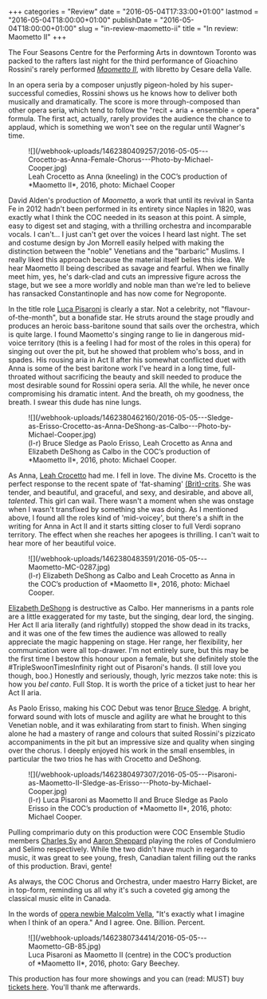 +++
categories = "Review"
date = "2016-05-04T17:33:00+01:00"
lastmod = "2016-05-04T18:00:00+01:00"
publishDate = "2016-05-04T18:00:00+01:00"
slug = "in-review-maometto-ii"
title = "In review: Maometto II"
+++

The Four Seasons Centre for the Performing Arts in downtown Toronto was packed to the rafters last night for the third performance of Gioachino Rossini's rarely performed [*Maometto II*](http://www.coc.ca/PerformancesAndTickets/1516Season/MaomettoII.aspx), with libretto by Cesare della Valle. 

In an opera seria by a composer unjustly pigeon-holed by his super-successful comedies, Rossini shows us he knows how to deliver both musically and dramatically. The score is more through-composed than other opera seria, which tend to follow the "recit + aria + ensemble = opera" formula. The first act, actually, rarely provides the audience the chance to applaud, which is something we won't see on the regular until Wagner's time. 

<figure data-type="image">
![](/webhook-uploads/1462380409257/2016-05-05---Crocetto-as-Anna-Female-Chorus---Photo-by-Michael-Cooper.jpg)
<figcaption>Leah Crocetto as Anna (kneeling) in the COC’s production of *Maometto II*, 2016, photo: Michael Cooper
</figcaption>
</figure>

David Alden's production of *Maometto*, a work that until its revival in Santa Fe in 2012 hadn't been performed in its entirety since Naples in 1820, was exactly what I think the COC needed in its season at this point. A simple, easy to digest set and staging, with a thrilling orchestra and incomparable vocals. I can't... I just can't get over the voices I heard last night. The set and costume design by Jon Morrell easily helped with making the distinction between the "noble" Venetians and the "barbaric" Muslims. I really liked this approach because the material itself belies this idea. We hear Maometto II being described as savage and fearful. When we finally meet him, yes, he's dark-clad and cuts an impressive figure across the stage, but we see a more worldly and noble man than we're led to believe has ransacked Constantinople and has now come for Negroponte. 

In the title role [Luca Pisaroni](/talking-with-singers-luca-pisaroni/) is clearly a star. Not a celebrity, not "flavour-of-the-month", but a bonafide star. He struts around the stage proudly and produces an heroic bass-baritone sound that sails over the orchestra, which is quite large. I found Maometto's singing range to lie in dangerous mid-voice territory (this is a feeling I had for most of the roles in this opera) for singing out over the pit, but he showed that problem who's boss, and in spades. His rousing aria in Act II after his somewhat conflicted duet with Anna is some of the best baritone work I've heard in a long time, full-throated without sacrificing the beauty and skill needed to produce the most desirable sound for Rossini opera seria. All the while, he never once compromising his dramatic intent. And the breath, oh my goodness, the breath. I swear this dude has nine lungs. 

<figure data-type="image">
![](/webhook-uploads/1462380462160/2016-05-05---Sledge-as-Erisso-Crocetto-as-Anna-DeShong-as-Calbo---Photo-by-Michael-Cooper.jpg)
<figcaption>(l-r) Bruce Sledge as Paolo Erisso, Leah Crocetto as Anna and Elizabeth DeShong as Calbo in the COC’s production of *Maometto II*, 2016, photo: Michael Cooper.</figcaption>
</figure>

As Anna, [Leah Crocetto](/talking-with-singers-leah-crocetto.) had me. I fell in love. The divine Ms. Crocetto is the perfect response to the recent spate of 'fat-shaming' [(Brit)-crits](/once-agan-shushing-meanies/). She was tender, and beautiful, and graceful, and sexy, and desirable, and above all, *talented*. This girl can wail. There wasn't a moment when she was onstage when I wasn't transfixed by something she was doing. As I mentioned above, I found all the roles kind of 'mid-voicey', but there's a shift in the writing for Anna in Act II and it starts sitting closer to full Verdi soprano territory. The effect when she reaches her apogees is thrilling. I can't wait to hear more of her beautiful voice. 

<figure data-type="image">
![](/webhook-uploads/1462380483591/2016-05-05---Maometto-MC-0287.jpg)
<figcaption>(l-r) Elizabeth DeShong as Calbo and Leah Crocetto as Anna in the COC’s production of *Maometto II*, 2016, photo: Michael Cooper.</figcaption>
</figure>

[Elizabeth DeShong](/talking-with-singers-elizabeth-deshong/) is destructive as Calbo. Her mannerisms in a pants role are a little exaggerated for my taste, but the singing, dear lord, the singing. Her Act II aria literally (and rightfully) stopped the show dead in its tracks, and it was one of the few times the audience was allowed to really appreciate the magic happening on stage. Her range, her flexibility, her communication were all top-drawer. I'm not entirely sure, but this may be the first time I bestow this honour upon a female, but she definitely stole the #TripleSwoonTimesInfinity right out of Pisaroni's hands. (I still love you though, boo.) Honestly and seriously, though, lyric mezzos take note: this is how you *bel canto*. Full Stop. It is worth the price of a ticket just to hear her Act II aria. 

As Paolo Erisso, making his COC Debut was tenor [Bruce Sledge](/scene/people/bruce-sledge/). A bright, forward sound with lots of muscle and agility are what he brought to this Venetian noble, and it was exhilarating from start to finish. When singing alone he had a mastery of range and colours that suited Rossini's pizzicato accompaniments in the pit but an impressive size and quality when singing over the chorus. I deeply enjoyed his work in the small ensembles, in particular the two trios he has with Crocetto and DeShong. 

<figure data-type="image">
![](/webhook-uploads/1462380497307/2016-05-05---Pisaroni-as-Maometto-II-Sledge-as-Erisso---Photo-by-Michael-Cooper.jpg)
<figcaption>(l-r) Luca Pisaroni as Maometto II and Bruce Sledge as Paolo Erisso in the COC’s production of *Maometto II*, 2016, photo: Michael Cooper.</figcaption>
</figure>

Pulling comprimario duty on this production were COC Ensemble Studio members [Charles Sy](/scene/people/charles/sy/) and [Aaron Sheppard](/scene/people/aaron-sheppard/) playing the roles of Condulmiero and Selimo respectively. While the two didn't have much in regards to music, it was great to see young, fresh, Canadian talent filling out the ranks of this production. Bravi, gente! 

As always, the COC Chorus and Orchestra, under maestro Harry Bicket, are in top-form, reminding us all why it's such a coveted gig among the classical music elite in Canada.

In the words of [opera newbie Malcolm Vella](/newbies-at-the-opera/), "It's exactly what I imagine when I think of an opera." And I agree. One. Billion. Percent. 

<figure data-type="image">
![](/webhook-uploads/1462380734414/2016-05-05---Maometto-GB-85.jpg)
<figcaption>Luca Pisaroni as Maometto II (centre) in the COC’s production of *Maometto II*, 2016, photo: Gary Beechey.</figcaption>
</figure>

This production has four more showings and you can (read: MUST) buy [tickets here](http://www.coc.ca/PerformancesAndTickets/1516Season/MaomettoII.aspx). You'll thank me afterwards.

